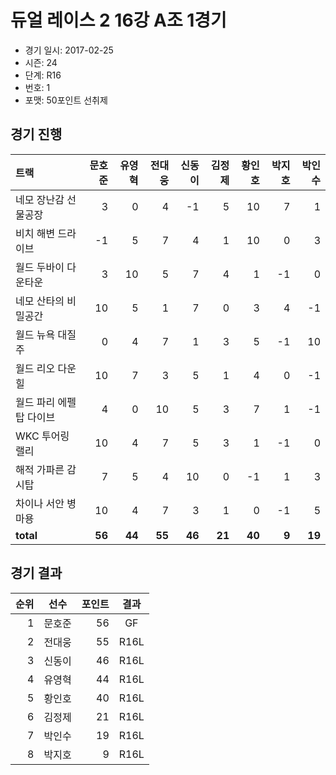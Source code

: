 # 듀얼 레이스 2 16강 A조 1경기

- 경기 일시: 2017-02-25
- 시즌: 24
- 단계: R16
- 번호: 1
- 포맷: 50포인트 선취제





## 경기 진행

| 트랙 | 문호준 | 유영혁 | 전대웅 | 신동이 | 김정제 | 황인호 | 박지호 | 박인수 |
|:---|---:|---:|---:|---:|---:|---:|---:|---:|
| 네모 장난감 선물공장 | 3 | 0 | 4 | -1 | 5 | 10 | 7 | 1 |
| 비치 해변 드라이브 | -1 | 5 | 7 | 4 | 1 | 10 | 0 | 3 |
| 월드 두바이 다운타운 | 3 | 10 | 5 | 7 | 4 | 1 | -1 | 0 |
| 네모 산타의 비밀공간 | 10 | 5 | 1 | 7 | 0 | 3 | 4 | -1 |
| 월드 뉴욕 대질주 | 0 | 4 | 7 | 1 | 3 | 5 | -1 | 10 |
| 월드 리오 다운힐 | 10 | 7 | 3 | 5 | 1 | 4 | 0 | -1 |
| 월드 파리 에펠탑 다이브 | 4 | 0 | 10 | 5 | 3 | 7 | 1 | -1 |
| WKC 투어링 랠리 | 10 | 4 | 7 | 5 | 3 | 1 | -1 | 0 |
| 해적 가파른 감시탑 | 7 | 5 | 4 | 10 | 0 | -1 | 1 | 3 |
| 차이나 서안 병마용 | 10 | 4 | 7 | 3 | 1 | 0 | -1 | 5 |
| __total__ | __56__ | __44__ | __55__ | __46__ | __21__ | __40__ | __9__ | __19__ |




## 경기 결과

| 순위 | 선수 | 포인트 | 결과 |
|---:|:---:|---:|:---:|
| 1 | 문호준 | 56 | GF |
| 2 | 전대웅 | 55 | R16L |
| 3 | 신동이 | 46 | R16L |
| 4 | 유영혁 | 44 | R16L |
| 5 | 황인호 | 40 | R16L |
| 6 | 김정제 | 21 | R16L |
| 7 | 박인수 | 19 | R16L |
| 8 | 박지호 | 9 | R16L |

